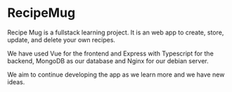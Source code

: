 # RecipeMug
Recipe Mug is a fullstack learning project. It is an web app to create, store, update, and delete your own recipes. 

We have used Vue for the frontend and Express with Typescript for the backend, MongoDB as our database and Nginx for our debian server. 

We aim to continue developing the app as we learn more and we have new ideas. 